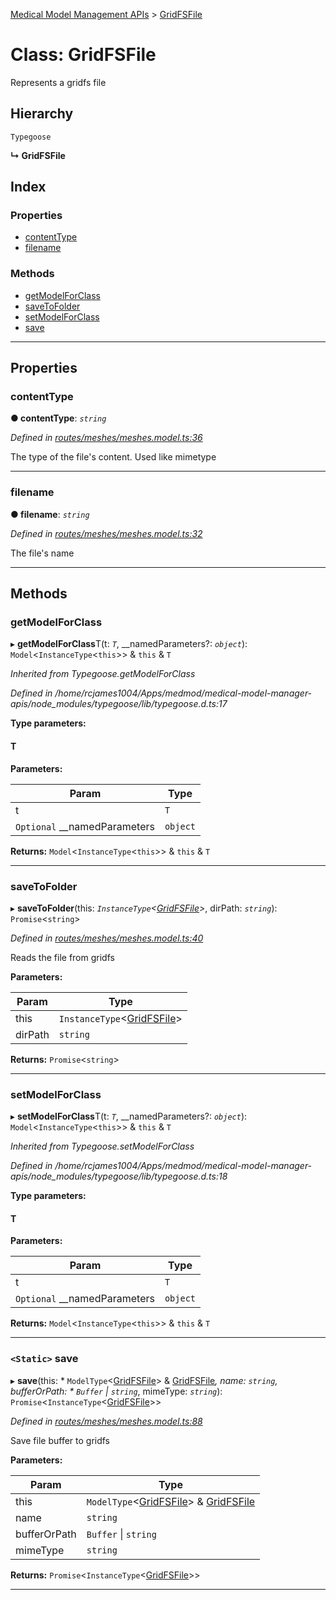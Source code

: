 [Medical Model Management APIs](../README.md) > [GridFSFile](../classes/gridfsfile.md)

# Class: GridFSFile

Represents a gridfs file

## Hierarchy

 `Typegoose`

**↳ GridFSFile**

## Index

### Properties

* [contentType](gridfsfile.md#contenttype)
* [filename](gridfsfile.md#filename)

### Methods

* [getModelForClass](gridfsfile.md#getmodelforclass)
* [saveToFolder](gridfsfile.md#savetofolder)
* [setModelForClass](gridfsfile.md#setmodelforclass)
* [save](gridfsfile.md#save)

---

## Properties

<a id="contenttype"></a>

###  contentType

**● contentType**: *`string`*

*Defined in [routes/meshes/meshes.model.ts:36](https://github.com/drryanjames/medical-model-management-apis/blob/53e4d53/src/routes/meshes/meshes.model.ts#L36)*

The type of the file's content. Used like mimetype

___
<a id="filename"></a>

###  filename

**● filename**: *`string`*

*Defined in [routes/meshes/meshes.model.ts:32](https://github.com/drryanjames/medical-model-management-apis/blob/53e4d53/src/routes/meshes/meshes.model.ts#L32)*

The file's name

___

## Methods

<a id="getmodelforclass"></a>

###  getModelForClass

▸ **getModelForClass**T(t: *`T`*, __namedParameters?: *`object`*):  `Model`<`InstanceType`<`this`>> & `this` & `T`

*Inherited from Typegoose.getModelForClass*

*Defined in /home/rcjames1004/Apps/medmod/medical-model-manager-apis/node_modules/typegoose/lib/typegoose.d.ts:17*

**Type parameters:**

#### T 
**Parameters:**

| Param | Type |
| ------ | ------ |
| t | `T` |
| `Optional` __namedParameters | `object` |

**Returns:**  `Model`<`InstanceType`<`this`>> & `this` & `T`

___
<a id="savetofolder"></a>

###  saveToFolder

▸ **saveToFolder**(this: *`InstanceType`<[GridFSFile](gridfsfile.md)>*, dirPath: *`string`*): `Promise`<`string`>

*Defined in [routes/meshes/meshes.model.ts:40](https://github.com/drryanjames/medical-model-management-apis/blob/53e4d53/src/routes/meshes/meshes.model.ts#L40)*

Reads the file from gridfs

**Parameters:**

| Param | Type |
| ------ | ------ |
| this | `InstanceType`<[GridFSFile](gridfsfile.md)> |
| dirPath | `string` |

**Returns:** `Promise`<`string`>

___
<a id="setmodelforclass"></a>

###  setModelForClass

▸ **setModelForClass**T(t: *`T`*, __namedParameters?: *`object`*):  `Model`<`InstanceType`<`this`>> & `this` & `T`

*Inherited from Typegoose.setModelForClass*

*Defined in /home/rcjames1004/Apps/medmod/medical-model-manager-apis/node_modules/typegoose/lib/typegoose.d.ts:18*

**Type parameters:**

#### T 
**Parameters:**

| Param | Type |
| ------ | ------ |
| t | `T` |
| `Optional` __namedParameters | `object` |

**Returns:**  `Model`<`InstanceType`<`this`>> & `this` & `T`

___
<a id="save"></a>

### `<Static>` save

▸ **save**(this: * `ModelType`<[GridFSFile](gridfsfile.md)> & [GridFSFile](gridfsfile.md)*, name: *`string`*, bufferOrPath: * `Buffer` &#124; `string`*, mimeType: *`string`*): `Promise`<`InstanceType`<[GridFSFile](gridfsfile.md)>>

*Defined in [routes/meshes/meshes.model.ts:88](https://github.com/drryanjames/medical-model-management-apis/blob/53e4d53/src/routes/meshes/meshes.model.ts#L88)*

Save file buffer to gridfs

**Parameters:**

| Param | Type |
| ------ | ------ |
| this |  `ModelType`<[GridFSFile](gridfsfile.md)> & [GridFSFile](gridfsfile.md)|
| name | `string` |
| bufferOrPath |  `Buffer` &#124; `string`|
| mimeType | `string` |

**Returns:** `Promise`<`InstanceType`<[GridFSFile](gridfsfile.md)>>

___

